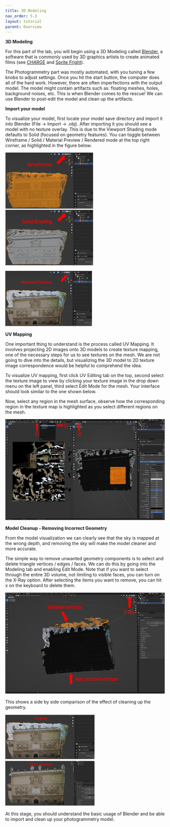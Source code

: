 ```yaml
---
title: 3D Modeling
nav_order: 5.3
layout: tutorial
parent: Overview
---
```


**3D Modeling**

For this part of the lab, you will begin using a 3D Modeling called
[<u>Blender</u>](https://www.blender.org/), a software that is commonly
used by 3D graphics artists to create animated films (see
[<u>CHARGE</u>](https://www.youtube.com/watch?v=UXqq0ZvbOnk) and
[<u>Sprite Fright</u>](https://www.youtube.com/watch?v=cMxraX_5RE)).

The Photogrammetry part was mostly automated, with you tuning a few
knobs to adjust settings. Once you hit the start button, the computer
does all of the hard work. However, there are often imperfections with
the output model. The model might contain artifacts such as: floating
meshes, holes, background noises, etc. This is when Blender comes to the
rescue! We can use Blender to post-edit the model and clean up the
artifacts.

**Import your model**

To visualize your model, first locate your model save directory and
import it into Blender (File -&gt; Import -&gt; .obj). After importing
it you should see a model with no texture overlay. This is due to the
Viewport Shading mode defaults to Solid (focused on geometry features).
You can toggle between Wireframe / Solid / Material Preview / Rendered
mode at the top right corner, as highlighted in the figure below.

<img src="../../assets/img/overview/3d-modeling/media/image8.png"
style="width:2.89063in;height:1.84828in" /><img src="../../assets/img/overview/3d-modeling/media/image4.png"
style="width:2.89997in;height:1.84062in" />

<img src="../../assets/img/overview/3d-modeling/media/image9.png"
style="width:2.85112in;height:1.81986in" />

**UV Mapping**

One important thing to understand is the process called UV Mapping. It
involves projecting 2D images onto 3D models to create texture mapping,
one of the necessary steps for us to see textures on the mesh. We are
not going to dive into the details, but visualizing the 3D model to 2D
texture image correspondence would be helpful to comprehend the idea.

To visualize UV mapping, first click UV Editing tab on the top, second
select the texture image to view by clicking your texture image in the
drop down menu on the left panel, third select Edit Mode for the mesh.
Your interface should look similar to the one shown below.

Now, select any region in the mesh surface, observe how the
corresponding region in the texture map is highlighted as you select
different regions on the mesh.

<img src="../../assets/img/overview/3d-modeling/media/image6.png"
style="width:6in;height:3.31944in" />

**Model Cleanup - Removing Incorrect Geometry**

From the model visualization we can clearly see that the sky is mapped
at the wrong depth, and removing the sky will make the model cleaner and
more accurate.

The simple way to remove unwanted geometry components is to select and
delete triangle vertices / edges / faces. We can do this by going into
the Modeling tab and enabling Edit Mode. Note that if you want to select
through the entire 3D volume, not limiting to visible faces, you can
turn on the X-Ray option. After selecting the items you want to remove,
you can hit x on the keyboard to delete them.

<img src="../../assets/img/overview/3d-modeling/media/image5.png"
style="width:6in;height:3.33333in" />

This shows a side by side comparison of the effect of cleaning up the
geometry.

<img src="../../assets/img/overview/3d-modeling/media/image7.png"
style="width:2.9375in;height:1.48421in" /><img src="../../assets/img/overview/3d-modeling/media/image3.png"
style="width:2.9375in;height:1.49452in" />

At this stage, you should understand the basic usage of Blender and be
able to import and clean up your photogrammetry model.
